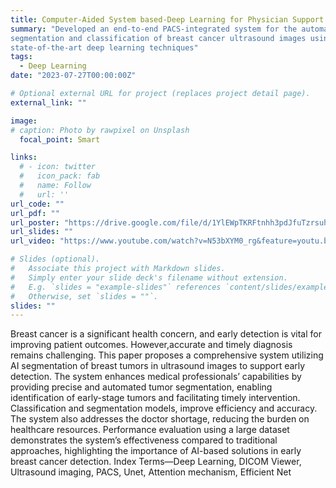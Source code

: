 ```yaml
---
title: Computer-Aided System based-Deep Learning for Physician Support in Malignancy Score Decision in Breast Ultrasound Imaging
summary: "Developed an end-to-end PACS-integrated system for the automatic
segmentation and classification of breast cancer ultrasound images using
state-of-the-art deep learning techniques"
tags:
  - Deep Learning
date: "2023-07-27T00:00:00Z"

# Optional external URL for project (replaces project detail page).
external_link: ""

image:
# caption: Photo by rawpixel on Unsplash
  focal_point: Smart

links:
  # - icon: twitter
  #   icon_pack: fab
  #   name: Follow
  #   url: ''
url_code: ""
url_pdf: ""
url_poster: "https://drive.google.com/file/d/1YlEWpTKRFtnhh3pdJfuTzrsuhZRk4SOm/view?usp=drive_link"
url_slides: ""
url_video: "https://www.youtube.com/watch?v=N53bXYM0_rg&feature=youtu.be"

# Slides (optional).
#   Associate this project with Markdown slides.
#   Simply enter your slide deck's filename without extension.
#   E.g. `slides = "example-slides"` references `content/slides/example-slides.md`.
#   Otherwise, set `slides = ""`.
slides: ""
---
```

Breast cancer is a significant health concern, and early detection is vital for improving patient outcomes. However,accurate and timely diagnosis remains challenging.
This paper proposes a comprehensive system utilizing AI segmentation of breast tumors in ultrasound images to support early detection. The system enhances medical professionals’ capabilities by providing precise and automated tumor segmentation, enabling identification of early-stage tumors and facilitating timely intervention. Classification and segmentation models, improve efficiency and accuracy. The system also addresses the doctor shortage, reducing the burden on healthcare resources. Performance evaluation using a large dataset demonstrates the system’s effectiveness compared to traditional approaches, highlighting the importance of AI-based solutions in early breast cancer detection. 
Index Terms—Deep Learning, DICOM Viewer, Ultrasound
imaging, PACS, Unet, Attention mechanism, Efficient Net
<!-- egrshelkgjeigjewijgeipogjepgjep -->
